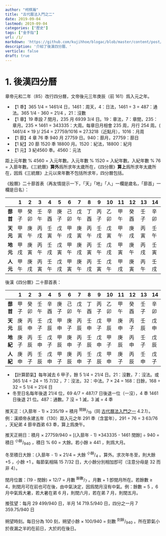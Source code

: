 ```yaml
---
author: "柯棋瀚"
title: "古代曆法入門之二"
date: 2019-09-04
lastmod: 2019-09-04
categories: ["歷史"]
tags: ["金手指"]
url: /1/
markdown: 'https://github.com/kujihhoe/blogac/blob/master/content/post/.md'
description: '介紹了後漢四分曆、'
verticle: false
draft: true
---
```


# 1. 後漢四分曆

章帝元和二年（85）改行四分曆，文帝後元三年庚辰（前 161）爲入元之年。

- 【1 秊】365 1/4 = 1461/4 日，1461：周天，4：日法，1461 ÷ 3 = 487：通法。365 1/4 - 360 = 21/4 ，21：沒數
- 【1 章】19 秊設 7 閏月，235 月 6939 3/4 日。19：章法，7：章閏，235：章月。235 × 1461 = 343335：大周。每章日月相會 235 周，月行 254 周。( 1461/4 × 19 )/ 254 = 27759/1016 ≈ 27.3218（近點月），1016：月周
- 【1 蔀】4 章 76 秊 940 月 27759 日。940：蔀月，27759：蔀日
- 【1 紀】20 蔀 1520 秊 18800 月。1520：紀法，18800：紀月
- 【1 元】3 紀4560 秊。4560：元法

距上元年數 % 4560 = 入元年數。入元年數 % 1520 = 入紀年數。入紀年數 % 76 = 入蔀年數。《三統曆》**算外**爲所求年太歲所在，《四分曆》**算上**爲所求年太歲所在，因爲《三統曆》上元以來年數不包括所求年，四分曆包括。

《殷曆》二十蔀首表（再友情提示一下，「天」「地」「人」一欄是歲名，「蔀首」一欄是日名）：

|          | **1** | **2** | **3** | **4** | **5** | **6** | **7** | **8** | **9** | **10** | **11** | **12** | **13** | **14** | **15** | **16** | **17** | **18** | **19** | **20** |
| -------- | ----- | ----- | ----- | ----- | ----- | ----- | ----- | ----- | ----- | ------ | ------ | ------ | ------ | ------ | ------ | ------ | ------ | ------ | ------ | ------ |
| **蔀首** | 甲子  | 癸卯  | 壬午  | 辛酉  | 庚子  | 己卯  | 戊午  | 丁酉  | 丙子  | 乙卯   | 甲午   | 癸酉   | 壬子   | 辛卯   | 庚午   | 己酉   | 戊子   | 丁卯   | 丙午   | 乙酉   |
| **天元** | 甲寅  | 庚午  | 丙戌  | 壬寅  | 戊午  | 甲戌  | 庚寅  | 丙午  | 壬戌  | 戊寅   | 甲午   | 庚戌   | 丙寅   | 壬午   | 戊戌   | 甲寅   | 庚午   | 丙戌   | 壬寅   | 戊午   |
| **地元** | 甲戌  | 庚寅  | 丙午  | 壬戌  | 戊寅  | 甲午  | 庚戌  | 丙寅  | 壬午  | 戊戌   | 甲寅   | 庚午   | 丙戌   | 壬寅   | 戊午   | 甲戌   | 庚寅   | 丙午   | 壬戌   | 戊寅   |
| **人元** | 甲午  | 庚戌  | 丙寅  | 壬午  | 戊戌  | 甲寅  | 庚午  | 丙戌  | 壬寅  | 戊午   | 甲戌   | 庚寅   | 丙午   | 壬戌   | 戊寅   | 甲午   | 庚戌   | 丙寅   | 壬午   | 戊戌   |

後漢《四分曆》二十蔀首表：

|          | **1** | **2** | **3** | **4** | **5** | **6** | **7** | **8** | **9** | **10** | **11** | **12** | **13** | **14** | **15** | **16** | **17** | **18** | **19** | **20** |
| -------- | ----- | ----- | ----- | ----- | ----- | ----- | ----- | ----- | ----- | ------ | ------ | ------ | ------ | ------ | ------ | ------ | ------ | ------ | ------ | ------ |
| **蔀首** | 甲子  | 癸卯  | 壬午  | 辛酉  | 庚子  | 己卯  | 戊午  | 丁酉  | 丙子  | 乙卯   | 甲午   | 癸酉   | 壬子   | 辛卯   | 庚午   | 己酉   | 戊子   | 丁卯   | 丙午   | 乙酉   |
| **天元** | 庚辰  | 丙申  | 壬子  | 戊辰  | 甲申  | 庚子  | 丙辰  | 壬申  | 戊子  | 甲辰   | 庚申   | 丙子   | 壬辰   | 戊申   | 甲子   | 庚辰   | 丙申   | 壬子   | 戊辰   | 甲申   |
| **地紀** | 庚子  | 丙辰  | 壬申  | 戊子  | 甲辰  | 庚申  | 丙子  | 壬辰  | 戊申  | 甲子   | 庚辰   | 丙申   | 壬子   | 戊辰   | 甲申   | 庚子   | 丙辰   | 壬申   | 戊子   | 甲辰   |
| **人紀** | 庚申  | 丙子  | 壬辰  | 戊申  | 甲子  | 庚辰  | 丙申  | 壬子  | 戊辰  | 甲申   | 庚子   | 丙辰   | 壬申   | 戊子   | 甲辰   | 庚申   | 丙子   | 壬辰   | 戊申   | 甲子   |

- 【計算節氣】每年減去 6 甲子，餘 5 1/4 = 21/4 日。21：沒數，7：沒法。或 365 1/4 ÷ 24 = 15 7/32 ，7：沒法，32：中法。7 × 24 = 168：日餘，168 ÷ 32 = 5 1/4 = 21/4 日
- 冬至日名每年後退 21/4 位，69 4/7 = 487/7 日後退一位（一沒），4 秊 1461 日後退 21 位。487：通數。7 沒 = 1 滅，3 滅 = 4 秊

推天正：(入蔀年 - 1) × 235/19 = 積月 <sup>閏餘</sup>/<sub>19</sub>（同 [古代曆法入門之一](/163/) 4.2.1）。例：漢順帝永建五年（130）距入元之年 291 秊（含當年），291 ÷ 76 = 3 63/76 ，天紀弟 4 蔀辛酉弟 63 秊，算上爲庚午。

推天正朔日：積月 × 27759/940 = [(入蔀年 - 1) ×343335 - 1461 閏餘] ÷ 940 = 積日 <sup>小餘</sup>/<sub>940</sub> ，積日 % 60 = 大餘。若小餘 ≥ 441 ，則爲大月。

冬至積日大餘：(入蔀年 - 1) × 21/4 = 大餘 <sup>小餘</sup>/<sub>4</sub> 。算外。求次年冬至，則大餘 +5 ，小餘 +1 。每節氣相隔 15 7/32 日，大小餘分別相加卽可（注意分母是 32 而非 4）。

閏月位置：(19 - 閏餘) × 12/7 = 月數 <sup>餘數</sup>/<sub>7</sub> 。月數 + 1 卽閏月所在。若餘數 ≥ 4，則閏月可在前也可在後，由中氣決定，因爲閏月沒有中氣。例：餘數 = 5 ，6 月中氣爲大暑，若大暑在弟 6 月，則閏六月，若在弟 7 月，則閏五月。

推弦望：每月 29 499/940 日，半月 14 719.5/940 日，四分之一月 7 359.75/940 日

朔望時刻。每日分為 100 刻，朔望小餘 × 100/940 = 刻數 <sup>刻餘</sup>/<sub>940</sub> 。所在節氣小於夜漏之半的在前日，大於的在後日。



